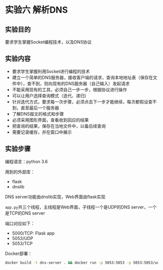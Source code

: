 # 实验六 解析DNS

## 实验目的

要求学生掌握Socket编程技术，以及DNS协议

## 实验内容

- 要求学生掌握利用Socket进行编程的技术
- 建立一个简单的DNS服务器，接收客户端的请求，查询本地地址表（保存在文件中），查不到，则向现有的DNS服务器（自己输入）发起请求
- 不能采用现有的工具，必须自己一步一步，根据协议进行操作
- 可以让用户选择查询模式（迭代、递归）
- 针对迭代方式，要求每一次步骤，必须点击下一步才能继续，每次都假设查不到，直至最后一个服务器
- 了解DNS报文的格式和步骤
- 必须采用图形界面，查看收到回应的结果
- 把查询的结果，保存在当地文件中，以备后续查询
- 需要记录缓存，并在窗口中展示

## 实验步骤

编程语言：python 3.6

用到的外部库：
- flask
- dnslib

DNS server功能由dnslib实现，Web界面由flask实现

`app.py`共三个线程，主线程是Web界面，子线程一个是UDP的DNS server，一个是TCP的DNS server

端口对应如下：
- 5000/TCP: Flask app
- 5053/UDP
- 5053/TCP

Docker部署：
```bash
docker build -t dns-server . && docker run -p 5053:5053 -p 5053:5053/udp -p 5000:5000 --name dns-server -d  -t  -i  dns-server 
```
